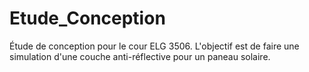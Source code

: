# Etude_Conception
Étude de conception pour le cour ELG 3506. L'objectif est de faire une simulation d'une couche anti-réflective pour un paneau solaire.
